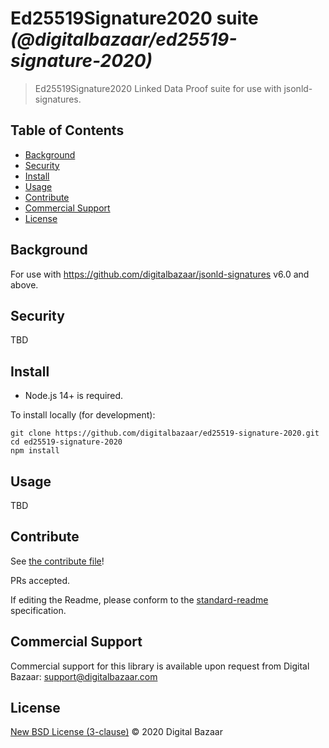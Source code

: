 # Ed25519Signature2020 suite _(@digitalbazaar/ed25519-signature-2020)_

> Ed25519Signature2020 Linked Data Proof suite for use with jsonld-signatures.

## Table of Contents

- [Background](#background)
- [Security](#security)
- [Install](#install)
- [Usage](#usage)
- [Contribute](#contribute)
- [Commercial Support](#commercial-support)
- [License](#license)

## Background

For use with https://github.com/digitalbazaar/jsonld-signatures v6.0 and above.

## Security

TBD

## Install

- Node.js 14+ is required.

To install locally (for development):

```
git clone https://github.com/digitalbazaar/ed25519-signature-2020.git
cd ed25519-signature-2020
npm install
```

## Usage

TBD

## Contribute

See [the contribute file](https://github.com/digitalbazaar/bedrock/blob/master/CONTRIBUTING.md)!

PRs accepted.

If editing the Readme, please conform to the
[standard-readme](https://github.com/RichardLitt/standard-readme) specification.

## Commercial Support

Commercial support for this library is available upon request from
Digital Bazaar: support@digitalbazaar.com

## License

[New BSD License (3-clause)](LICENSE) © 2020 Digital Bazaar
